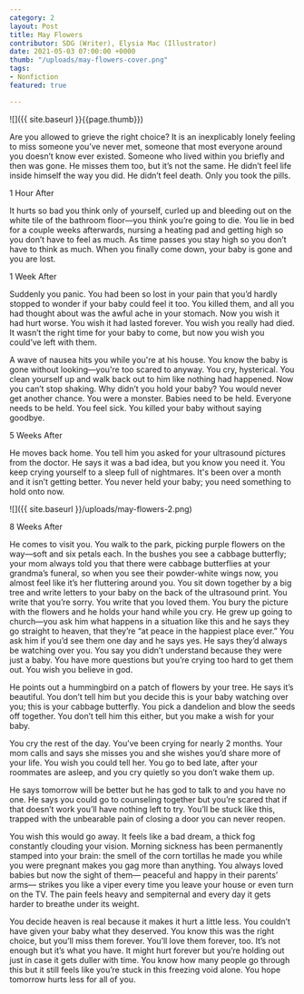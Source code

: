 ```yaml
---
category: 2
layout: Post
title: May Flowers
contributor: SDG (Writer), Elysia Mac (Illustrator)
date: 2021-05-03 07:00:00 +0000
thumb: "/uploads/may-flowers-cover.png"
tags: 
- Nonfiction
featured: true

---
```

![]({{ site.baseurl }}{{page.thumb}})

Are you allowed to grieve the right choice? 
It is an inexplicably lonely feeling to miss someone you’ve never met, someone that most everyone around you doesn’t know ever existed. Someone who lived within you briefly and then was gone. 
He misses them too, but it’s not the same. He didn’t feel life inside himself the way you did. He didn’t feel death. Only you took the pills.

<p class="center">1 Hour After</p>

It hurts so bad you think only of yourself, curled up and bleeding out on the white tile of the bathroom floor—you think you’re going to die. You lie in bed for a couple weeks afterwards, nursing a heating pad and getting high so you don’t have to feel as much. As time passes you stay high so you don’t have to think as much. When you finally come down, your baby is gone and you are lost.

<p class="center">1 Week After</p>

Suddenly you panic. You had been so lost in your pain that you’d hardly stopped to wonder if your baby could feel it too. You killed them, and all you had thought about was the awful ache in your stomach. Now you wish it had hurt worse. You wish it had lasted forever. You wish you really had died. It wasn’t the right time for your baby to come, but now you wish you could’ve left with them.

A wave of nausea hits you while you're at his house. You know the baby is gone without looking—you're too scared to anyway. You cry, hysterical. You clean yourself up and walk back out to him like nothing had happened. 
Now you can’t stop shaking. Why didn’t you hold your baby? You would never get another chance. You were a monster. Babies need to be held. Everyone needs to be held. You feel sick. You killed your baby without saying goodbye.

<p class="center">5 Weeks After</p>

He moves back home. You tell him you asked for your ultrasound pictures from the doctor. He says it was a bad idea, but you know you need it. You keep crying yourself to a sleep full of nightmares. It's been over a month and it isn’t getting better. You never held your baby; you need something to hold onto now.

![]({{ site.baseurl }}/uploads/may-flowers-2.png)

<p class="center">8 Weeks After</p>

He comes to visit you. You walk to the park, picking purple flowers on the way—soft and six petals each. In the bushes you see a cabbage butterfly; your mom always told you that there were cabbage butterflies at your grandma’s funeral, so when you see their powder-white wings now, you almost feel like it’s her fluttering around you. You sit down together by a big tree and write letters to your baby on the back of the ultrasound print. You write that you’re sorry. You write that you loved them. You bury the picture with the flowers and he holds your hand while you cry. He grew up going to church—you ask him what happens in a situation like this and he says they go straight to heaven, that they’re “at peace in the happiest place ever.” You ask him if you’d see them one day and he says yes. He says they’d always be watching over you. You say you didn’t understand because they were just a baby. You have more questions but you’re crying too hard to get them out. You wish you believe in god.

He points out a hummingbird on a patch of flowers by your tree. He says it’s beautiful. You don’t tell him but you decide this is your baby watching over you; this is your cabbage butterfly. You pick a dandelion and blow the seeds off together. You don’t tell him this either, but you make a wish for your baby.

You cry the rest of the day. You’ve been crying for nearly 2 months. Your mom calls and says she misses you and she wishes you’d share more of your life. You wish you could tell her. You go to bed late, after your roommates are asleep, and you cry quietly so you don’t wake them up.

He says tomorrow will be better but he has god to talk to and you have no one. He says you could go to counseling together but you’re scared that if that doesn’t work you’ll have nothing left to try. You’ll be stuck like this, trapped with the unbearable pain of closing a door you can never reopen.

You wish this would go away. It feels like a bad dream, a thick fog constantly clouding your vision. Morning sickness has been permanently stamped into your brain: the smell of the corn tortillas he made you while you were pregnant makes you gag more than anything. You always loved babies but now the sight of them— peaceful and happy in their parents’ arms— strikes you like a viper every time you leave your house or even turn on the TV. The pain feels heavy and sempiternal and every day it gets harder to breathe under its weight.

You decide heaven is real because it makes it hurt a little less. You couldn’t have given your baby what they deserved. You know this was the right choice, but you’ll miss them forever. You’ll love them forever, too. It’s not enough but it’s what you have. It might hurt forever but you’re holding out just in case it gets duller with time. You know how many people go through this but it still feels like you’re stuck in this freezing void alone. 
You hope tomorrow hurts less for all of you. 
